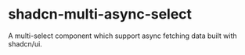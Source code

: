 # shadcn-multi-async-select
A multi-select component which support async fetching data built with shadcn/ui.
